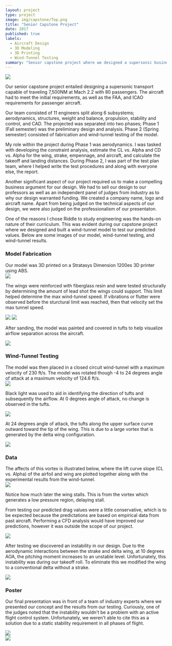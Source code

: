 ```yaml
---
layout: project
type: project
image: img/capstone/Top.png
title: "Senior Capstone Project"
date: 2017
published: true
labels:
  - Aircraft Design
  - 3D Modeling
  - 3D Printing
  - Wind-Tunnel Testing
summary: "Senior capstone project where we designed a supersonic business jet capable of 7,500NM at Mach 2.2 with 80 passengers."
---
```


<img class="img-fluid" src="../img/capstone/Top.png">

Our senior capstone project entailed designing a supersonic transport capable of traveling 7,500NM at Mach 2.2 with 80 passengers. The aircraft had to meet the initial requirements, as well as the FAA, and ICAO requirements for passenger aircraft.

Our team consisted of 11 engineers split along 6 subsystems; aerodynamics, structures, weight and balance, propulsion, stability and control, and CAD.
The projected was separated into two phases; Phase 1 (Fall semester) was the preliminary design and analysis. Phase 2 (Spring semester) consisted of fabrication and wind-tunnel testing of the model.

My role within the project during Phase 1 was aerodynamics. I was tasked with developing the constraint analysis, estimate the CL vs. Alpha and CD vs. Alpha for the wing, strake, empennage, and aircraft, and calculate the takeoff and landing distances. During Phase 2, I was part of the test plan team, where I helped write the test procedures and along with everyone else, the report.

Another significant aspect of our project required us to make a compelling business argument for our design. We had to sell our design to our professors as well as an independent panel of judges from industry as to why our design warranted funding. We created a company name, logo and aircraft name. Apart from being judged on the technical aspects of our design, we were also judged on the professionalism of our presentaton.

One of the reasons I chose Riddle to study engineering was the hands-on nature of their curriculum. This was evident during our capstone project where we designed and built a wind-tunnel model to test our predicted values. Below are some images of our model, wind-tunnel testing, and wind-tunnel results.

<h3>Model Fabrication</h3>
 Our model was 3D printed on a Stratasys Dimension 1200es 3D printer using ABS. 

<div class="text-center p-3">
  <img class="img-fluid" src="../img/capstone/WTT_Model_2.jpg">
</div>

The wings were reinforced with fiberglass resin and were tested structurally by determining the amount of lead shot the wings could support. This limit helped determine the max wind-tunnel speed. If vibrations or flutter were observed before the sturctural limit was reached, then that velocity set the max tunnel speed. 

<div class="text-center p-3">
  <img class="img-fluid" src="../img/capstone/structural_test_1.jpg">
  <img class="img-fluid" src="../img/capstone/structural_test_2.jpg">
</div>

After sanding, the model was painted and covered in tufts to help visualize airflow separation across the aircraft.

<div class="text-center p-3">
  <img class="img-fluid" src="../img/capstone/WTT_Model_1.jpg">
</div>

<h3>Wind-Tunnel Testing</h3>
The model was then placed in a closed circuit wind-tunnel with a maximum velocity of 230 ft/s. The model was rotated though -4 to 24 degrees angle of attack at a maximum velocity of 124.6 ft/s.

<div class="text-center p-3">
  <img class="img-fluid" src="../img/capstone/Wind_Tunnel.png">
</div>

Black light was used to aid in identifying the direction of tufts and subsequently the airflow. At 0 degrees angle of attack, no change is observed in the tufts.

<div class="text-center p-3">
  <img class="img-fluid" src="../img/capstone/IMG_3431.jpg">
</div>

At 24 degrees angle of attack, the tufts along the upper surface curve outward toward the tip of the wing. This is due to a large vortex that is generated by the delta wing configuration. 

<div class="text-center p-3">
  <img class="img-fluid" src="../img/capstone/IMG_3450.jpg">
</div>

<h3>Data</h3>
The affects of this vortex is illustrated below, where the lift curve slope (CL vs. Alpha) of the airfoil and wing are plotted together along with the experimental results from the wind-tunnel.

<div class="text-center p-3">
  <img class="img-fluid" src="../img/capstone/CL_AOA.png">
</div>

Notice how much later the wing stalls. This is from the vortex which generates a low pressure region, delaying stall. 

From testing our predicted drag values were a little conservative, which is to be expected because the predictations are based on empirical data from past aircraft. Performing a CFD analysis would have improved our predictions, however it was outside the scope of our project.

<div class="text-center p-3">
  <img class="img-fluid" src="../img/capstone/CD_CL.png">
</div>

After testing we discovered an instability in our design. Due to the aerodynamic interactions between the strake and delta wing, at 10 degrees AOA, the pitching moment increases to an unstable level. Unfortunately, this instability was during our takeoff roll. To eliminate this we modified the wing to a conventional delta without a strake.

<div class="text-center p-3">
  <img class="img-fluid" src="../img/capstone/CM_AOA.png">
</div>

<h3>Poster</h3>

Our final presentation was in front of a team of industry experts where we presented our concept and the results from our testing. Curiously, one of the judges noted that the instability wouldn't be a problem with an active flight control system. Unfortunately, we weren't able to cite this as a solution due to a static stability requirement in all phases of flight.

<div class="text-center p-3">
  <img class="img-fluid" src="../img/capstone/Slide1.png">
</div>

<div class="text-center p-3">
  <img class="img-fluid" src="../img/capstone/Slide2.png">
</div>
